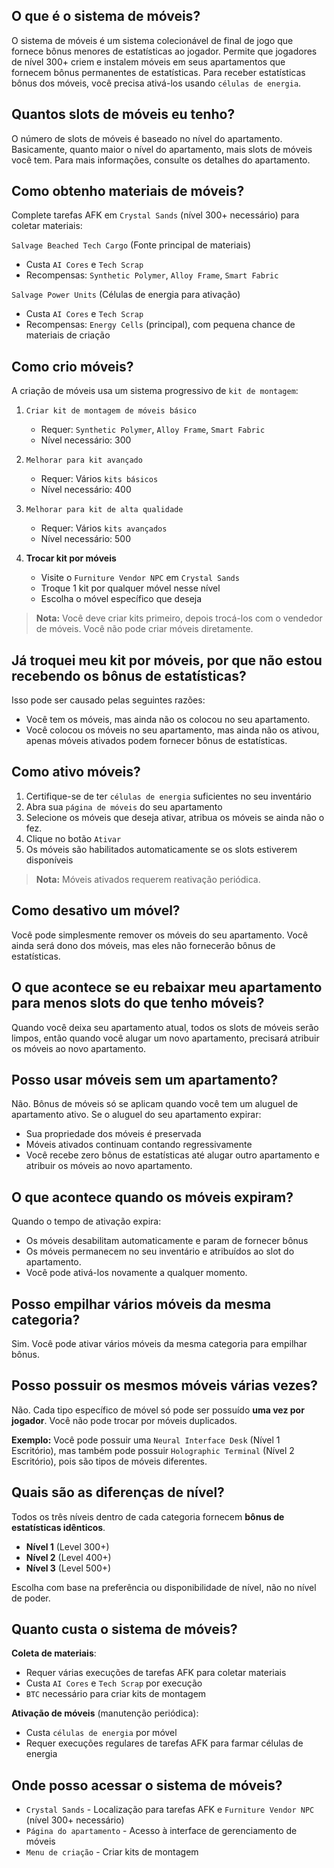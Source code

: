 ## O que é o sistema de móveis?

O sistema de móveis é um sistema colecionável de final de jogo que fornece bônus menores de estatísticas ao jogador. Permite que jogadores de nível 300+ criem e instalem móveis em seus apartamentos que fornecem bônus permanentes de estatísticas. Para receber estatísticas bônus dos móveis, você precisa ativá-los usando `células de energia`.

## Quantos slots de móveis eu tenho?

O número de slots de móveis é baseado no nível do apartamento.
Basicamente, quanto maior o nível do apartamento, mais slots de móveis você tem.
Para mais informações, consulte os detalhes do apartamento.

## Como obtenho materiais de móveis?

Complete tarefas AFK em `Crystal Sands` (nível 300+ necessário) para coletar materiais:

`Salvage Beached Tech Cargo` (Fonte principal de materiais)

- Custa `AI Cores` e `Tech Scrap`
- Recompensas: `Synthetic Polymer`, `Alloy Frame`, `Smart Fabric`

`Salvage Power Units` (Células de energia para ativação)

- Custa `AI Cores` e `Tech Scrap`
- Recompensas: `Energy Cells` (principal), com pequena chance de materiais de criação

## Como crio móveis?

A criação de móveis usa um sistema progressivo de `kit de montagem`:

1. `Criar kit de montagem de móveis básico`

   - Requer: `Synthetic Polymer`, `Alloy Frame`, `Smart Fabric`
   - Nível necessário: 300

2. `Melhorar para kit avançado`

   - Requer: Vários `kits básicos`
   - Nível necessário: 400

3. `Melhorar para kit de alta qualidade`

   - Requer: Vários `kits avançados`
   - Nível necessário: 500

4. **Trocar kit por móveis**
   - Visite o `Furniture Vendor NPC` em `Crystal Sands`
   - Troque 1 kit por qualquer móvel nesse nível
   - Escolha o móvel específico que deseja

> **Nota:** Você deve criar kits primeiro, depois trocá-los com o vendedor de móveis. Você não pode criar móveis diretamente.

## Já troquei meu kit por móveis, por que não estou recebendo os bônus de estatísticas?

Isso pode ser causado pelas seguintes razões:

- Você tem os móveis, mas ainda não os colocou no seu apartamento.
- Você colocou os móveis no seu apartamento, mas ainda não os ativou, apenas móveis ativados podem fornecer bônus de estatísticas.

## Como ativo móveis?

1. Certifique-se de ter `células de energia` suficientes no seu inventário
2. Abra sua `página de móveis` do seu apartamento
3. Selecione os móveis que deseja ativar, atribua os móveis se ainda não o fez.
4. Clique no botão `Ativar`
5. Os móveis são habilitados automaticamente se os slots estiverem disponíveis

> **Nota:** Móveis ativados requerem reativação periódica.

## Como desativo um móvel?

Você pode simplesmente remover os móveis do seu apartamento. Você ainda será dono dos móveis, mas eles não fornecerão bônus de estatísticas.

## O que acontece se eu rebaixar meu apartamento para menos slots do que tenho móveis?

Quando você deixa seu apartamento atual, todos os slots de móveis serão limpos, então quando você alugar um novo apartamento, precisará atribuir os móveis ao novo apartamento.

## Posso usar móveis sem um apartamento?

Não. Bônus de móveis só se aplicam quando você tem um aluguel de apartamento ativo. Se o aluguel do seu apartamento expirar:

- Sua propriedade dos móveis é preservada
- Móveis ativados continuam contando regressivamente
- Você recebe zero bônus de estatísticas até alugar outro apartamento e atribuir os móveis ao novo apartamento.

## O que acontece quando os móveis expiram?

Quando o tempo de ativação expira:

- Os móveis desabilitam automaticamente e param de fornecer bônus
- Os móveis permanecem no seu inventário e atribuídos ao slot do apartamento.
- Você pode ativá-los novamente a qualquer momento.

## Posso empilhar vários móveis da mesma categoria?

Sim. Você pode ativar vários móveis da mesma categoria para empilhar bônus.

## Posso possuir os mesmos móveis várias vezes?

Não. Cada tipo específico de móvel só pode ser possuído **uma vez por jogador**. Você não pode trocar por móveis duplicados.

**Exemplo:** Você pode possuir uma `Neural Interface Desk` (Nível 1 Escritório), mas também pode possuir `Holographic Terminal` (Nível 2 Escritório), pois são tipos de móveis diferentes.

## Quais são as diferenças de nível?

Todos os três níveis dentro de cada categoria fornecem **bônus de estatísticas idênticos**.

- **Nível 1** (Level 300+)
- **Nível 2** (Level 400+)
- **Nível 3** (Level 500+)

Escolha com base na preferência ou disponibilidade de nível, não no nível de poder.

## Quanto custa o sistema de móveis?

**Coleta de materiais**:

- Requer várias execuções de tarefas AFK para coletar materiais
- Custa `AI Cores` e `Tech Scrap` por execução
- `BTC` necessário para criar kits de montagem

**Ativação de móveis** (manutenção periódica):

- Custa `células de energia` por móvel
- Requer execuções regulares de tarefas AFK para farmar células de energia

## Onde posso acessar o sistema de móveis?

- `Crystal Sands` - Localização para tarefas AFK e `Furniture Vendor NPC` (nível 300+ necessário)
- `Página do apartamento` - Acesso à interface de gerenciamento de móveis
- `Menu de criação` - Criar kits de montagem
